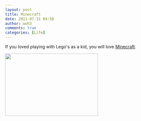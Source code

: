 ```yaml
---
layout: post
title: Minecraft
date: 2011-07-31 04:58
author: woh3
comments: true
categories: [Life]
---
```

If you loved playing with Lego's as a kid, you will love <a href="http://www.minecraft.net">Minecraft</a>.

<a href="http://woh3blog.files.wordpress.com/2011/07/animals.png"><img class="alignleft size-full wp-image-582" title="animals" src="http://woh3blog.files.wordpress.com/2011/07/animals.png" alt="" width="300" height="202" /></a>
